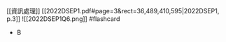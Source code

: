 [[資訊處理]]
[[2022DSEP1.pdf#page=3&rect=36,489,410,595|2022DSEP1, p.3]]
![[2022DSEP1Q6.png]] #flashcard 
- B

